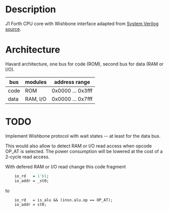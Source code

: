 # Description
J1 Forth CPU core with Wishbone interface adapted from [System Verilog source](https://github.com/pbing/J1).

# Architecture
Havard architecture, one bus for code (ROM), second bus for data (RAM or I/O).

bus  | modules  | address range
-----|----------|------------------
code | ROM      | 0x0000 ... 0x3fff
data | RAM, I/O | 0x0000 ... 0x7fff

# TODO
Implement Wishbone protocol with wait states -- at least for the data bus.

This would also allow to detect RAM or I/O read access when opcode
OP_AT is selected. The power consumption will be lowered at the cost
of a 2-cycle read access.

With defered RAM or I/O read change this code fragment
```systemverilog
	io_rd   = 1'b1;
	io_addr = _st0;
```
to
```systemverilog
	io_rd   = is_alu && (insn.alu.op == OP_AT);
	io_addr = st0;
 ```
